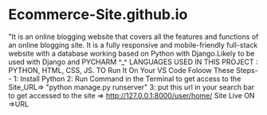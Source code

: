 # Ecommerce-Site.github.io
"It is an online blogging website that covers all the features and functions of an online blogging site. It is a fully responsive and mobile-friendly full-stack website with a database working based on Python with Django.Likely to be used with Django and PYCHARM ^_^ LANGUAGES USED IN THIS PROJECT : PYTHON, HTML, CSS, JS. TO Run It On Your VS Code Foloow These Steps-- 1: Install Python 2: Run Command in the Terminal to get access to the Site_URL=> "python manage.py runserver" 3: put this url in your search bar to get accessed to the site => http://127.0.0.1:8000/user/home/
Site Live ON =>URL
